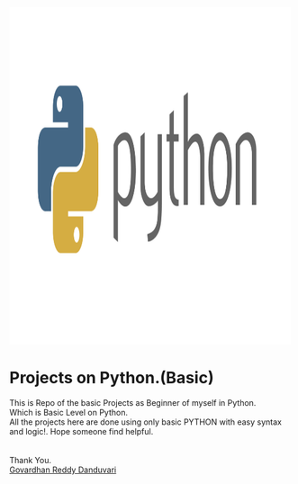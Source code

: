 <img src="assets/python-logo-png-python-logo-master-flat-png-1487.png" alt="Python Image" style="width:500px;height:600px;"><br>
<h1>Projects on Python.(Basic)</h1>
<P>This is Repo of the basic Projects as Beginner of myself in Python.<br>
Which is Basic Level on Python. <br>
 All the projects here are done using only basic PYTHON with easy syntax and logic!. Hope someone find helpful.<br>
<br>
 <br>
 Thank You.<br>
 <u>Govardhan Reddy Danduvari</u> <link rel="Govardhan Reddy Danduvari" href="github.com/Govardhan9797"></P>

